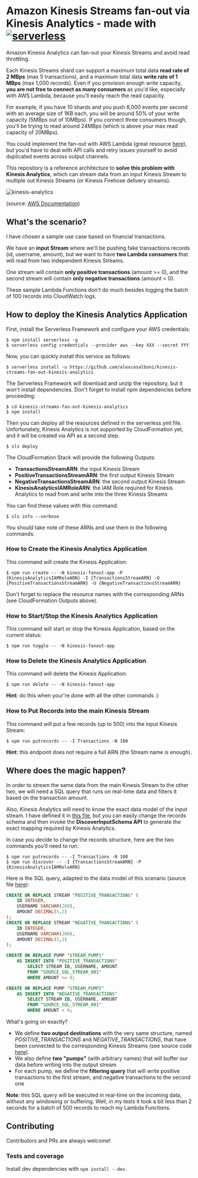 # Amazon Kinesis Streams fan-out via Kinesis Analytics - made with [![serverless](http://public.serverless.com/badges/v3.svg)](http://www.serverless.com)
Amazon Kinesis Analytics can fan-out your Kinesis Streams and avoid read throttling.

Each Kinesis Streams shard can support a maximum total data **read rate of 2 MBps** (max 5 transactions), and a maximum total data **write rate of 1 MBps** (max 1,000 records). Even if you provision enough write capacity, **you are not free to connect as many consumers** as you'd like, especially with AWS Lambda, because you'll easily reach the read capacity.

For example, if you have 10 shards and you push 8,000 events per second with an average size of 1KB each, you will be around 50% of your write capacity (5MBps out of 10MBps). If you connect three consumers though, you'll be trying to read around 24MBps (which is above your max read capacity of 20MBps).

You could implement the fan-out with AWS Lambda (great resource [here](https://github.com/awslabs/aws-lambda-fanout)), but you'd have to deal with API calls and retry issues yourself to avoid duplicated events across output channels.

This repository is a reference architecture to **solve this problem with Kinesis Analytics**, which can stream data from an input Kinesis Stream to multiple out Kinesis Streams (or Kinesis Firehose delivery streams).

![kinesis-analytics](https://docs.aws.amazon.com/kinesisanalytics/latest/dev/images/kinesis-app.png)

(source: [AWS Documentation](http://docs.aws.amazon.com/kinesisanalytics/latest/dev/how-it-works.html))


## What's the scenario?

I have chosen a sample use case based on financial transactions.

We have an **input Stream** where we'll be pushing fake transactions records (id, username, amount), but we want to have **two Lambda consumers** that will read from two independent Kinesis Streams.

One stream will contain **only positive transactions** (amount >= 0), and the second stream will contain **only negative transactions** (amount < 0).

These sample Lambda Functions don't do much besides logging the batch of 100 records into CloudWatch logs.

## How to deploy the Kinesis Analytics Application

First, install the Serverless Framework and configure your AWS credentials:


```
$ npm install serverless -g
$ serverless config credentials --provider aws --key XXX --secret YYY
```

Now, you can quickly install this service as follows:

```
$ serverless install -u https://github.com/alexcasalboni/kinesis-streams-fan-out-kinesis-analytics
```

The Serverless Framework will download and unzip the repository, but it won't install dependencies. Don't forget to install npm dependencies before proceeding:

```
$ cd kinesis-streams-fan-out-kinesis-analytics
$ npm install
```

Then you can deploy all the resources defined in the serverless.yml file. Unfortunately, Kinesis Analytics is not supported by CloudFormation yet, and it will be created via API as a second step.

```
$ sls deploy
```

The CloudFormation Stack will provide the following Outputs:

* **TransactionsStreamARN**: the input Kinesis Stream
* **PositiveTransactionsStreamARN**: the first output Kinesis Stream
* **NegativeTransactionsStreamARN**:  the second output Kinesis Stream
* **KinesisAnalyticsIAMRoleARN**: the IAM Role required for Kinesis Analytics to read from and write into the three Kinesis Streams

You can find these values with this command:

```
$ sls info --verbose
```

You should take note of these ARNs and use them in the following commands.

### How to Create the Kinesis Analytics Application

This command will create the Kinesis Application:

```
$ npm run create -- -N kinesis-fanout-app -P {KinesisAnalyticsIAMRoleARN} -I {TransactionsStreamARN} -O {PositiveTransactionsStreamARN} -U {NegativeTransactionsStreamARN}
```

Don't forget to replace the resource names with the corresponding ARNs (see CloudFormation Outputs above).

### How to Start/Stop the Kinesis Analytics Application

This command will start or stop the Kinesis Application, based on the current status:

```
$ npm run toggle -- -N kinesis-fanout-app
```


### How to Delete the Kinesis Analytics Application

This command will delete the Kinesis Application:

```
$ npm run delete -- -N kinesis-fanout-app
```

**Hint**: do this when your're done with all the other commands :)

### How to Put Records into the main Kinesis Stream

This command will put a few records (up to 500) into the input Kinesis Stream:

```
$ npm run putrecords -- -I Transactions -N 100
```

**Hint**: this endpoint does not require a full ARN (the Stream name is enough).


## Where does the magic happen?

In order to stream the same data from the main Kinesis Stream to the other two, we will need a SQL query that runs on real-time data and filters it based on the transaction amount.

Also, Kinesis Analytics will need to know the exact data model of the input stream. I have defined it in [this file](./kinesis-analytics/input-schema.json), but you can easily change the records schema and then invoke the **DiscoverInputSchema API** to generate the exact mapping required by Kinesis Analytics.

In case you decide to change the records structure, here are the two commands you'll need to run:

```bas
$ npm run putrecords -- -I Transactions -N 100
$ npm run discover -- -I {TransactionsStreamARN} -P {KinesisAnalyticsIAMRoleARN}

```


Here is the SQL query, adapted to the data model of this scenario (source file [here](./kinesis-analytics/query.sql)):


```SQL
CREATE OR REPLACE STREAM "POSITIVE_TRANSACTIONS" (
    ID INTEGER,
    USERNAME VARCHAR(200),
    AMOUNT DECIMAL(5,2)
);
CREATE OR REPLACE STREAM "NEGATIVE_TRANSACTIONS" (
    ID INTEGER,
    USERNAME VARCHAR(200),
    AMOUNT DECIMAL(5,2)
);

CREATE OR REPLACE PUMP "STREAM_PUMP1" 
    AS INSERT INTO "POSITIVE_TRANSACTIONS"
        SELECT STREAM ID, USERNAME, AMOUNT
        FROM "SOURCE_SQL_STREAM_001"
        WHERE AMOUNT >= 0;

CREATE OR REPLACE PUMP "STREAM_PUMP2"
    AS INSERT INTO "NEGATIVE_TRANSACTIONS"
        SELECT STREAM ID, USERNAME, AMOUNT
        FROM "SOURCE_SQL_STREAM_001"
        WHERE AMOUNT < 0;
```

What's going on exactly?

* We define **two output destinations** with the very same structure, named *POSITIVE_TRANSACTIONS* and *NEGATIVE_TRANSACTIONS*, that have been connected to the corresponding Kinesis Streams (see source code [here](./kinesis-analytics/create.js#L88)).
* We also define **two "pumps"** (with arbitrary names) that will buffer our data before writing into the output stream
* For each pump, we define the **filtering query** that will write positive transactions to the first stream, and negative transactions to the second one


**Note**: this SQL query will be executed in real-time on the incoming data, without any windowing or buffering. Well, in my tests it took a bit less than 2 seconds for a batch of 500 records to reach my Lambda Functions.


## Contributing
Contributors and PRs are always welcome!

### Tests and coverage

Install dev dependencies with `npm install --dev`. 
